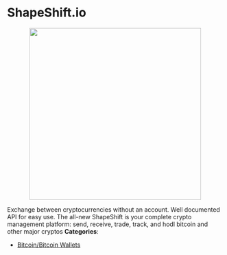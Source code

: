 # ShapeShift.io

<p align="center">
    <img width="400" src="https://raw.githubusercontent.com/awesome-apis/awesome-apis/apis/shapeshift-io/logo_256x256.png" />
</p>


Exchange between cryptocurrencies without an account. Well documented API for easy use. The all-new ShapeShift is your complete crypto management platform: send, receive, trade, track, and hodl bitcoin and other major cryptos
**Categories**:

- [Bitcoin/Bitcoin Wallets](https://github/awesome-apis/awesome-apis#bitcoin-bitcoin-wallets)



